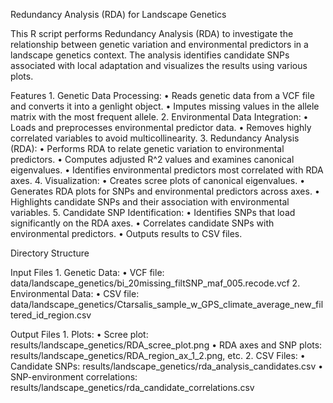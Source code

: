 Redundancy Analysis (RDA) for Landscape Genetics

This R script performs Redundancy Analysis (RDA) to investigate the relationship between genetic variation and environmental predictors in a landscape genetics context. The analysis identifies candidate SNPs associated with local adaptation and visualizes the results using various plots.

Features
	1.	Genetic Data Processing:
	•	Reads genetic data from a VCF file and converts it into a genlight object.
	•	Imputes missing values in the allele matrix with the most frequent allele.
	2.	Environmental Data Integration:
	•	Loads and preprocesses environmental predictor data.
	•	Removes highly correlated variables to avoid multicollinearity.
	3.	Redundancy Analysis (RDA):
	•	Performs RDA to relate genetic variation to environmental predictors.
	•	Computes adjusted  R^2  values and examines canonical eigenvalues.
	•	Identifies environmental predictors most correlated with RDA axes.
	4.	Visualization:
	•	Creates scree plots of canonical eigenvalues.
	•	Generates RDA plots for SNPs and environmental predictors across axes.
	•	Highlights candidate SNPs and their association with environmental variables.
	5.	Candidate SNP Identification:
	•	Identifies SNPs that load significantly on the RDA axes.
	•	Correlates candidate SNPs with environmental predictors.
	•	Outputs results to CSV files.

Directory Structure

Input Files
	1.	Genetic Data:
	•	VCF file: data/landscape_genetics/bi_20missing_filtSNP_maf_005.recode.vcf
	2.	Environmental Data:
	•	CSV file: data/landscape_genetics/Ctarsalis_sample_w_GPS_climate_average_new_filtered_id_region.csv

Output Files
	1.	Plots:
	•	Scree plot: results/landscape_genetics/RDA_scree_plot.png
	•	RDA axes and SNP plots: results/landscape_genetics/RDA_region_ax_1_2.png, etc.
	2.	CSV Files:
	•	Candidate SNPs: results/landscape_genetics/rda_analysis_candidates.csv
	•	SNP-environment correlations: results/landscape_genetics/rda_candidate_correlations.csv
